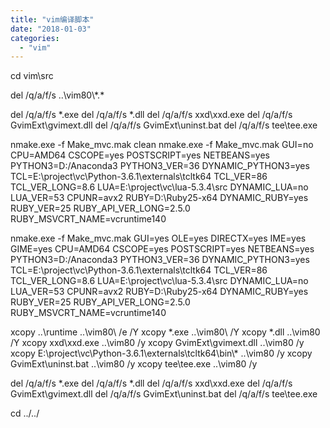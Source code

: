 ```yaml
---
title: "vim编译脚本"
date: "2018-01-03"
categories: 
  - "vim"
---
```


cd vim\\src

del /q/a/f/s ..\\vim80\\\*.\*

del /q/a/f/s \*.exe del /q/a/f/s \*.dll del /q/a/f/s xxd\\xxd.exe del /q/a/f/s GvimExt\\gvimext.dll del /q/a/f/s GvimExt\\uninst.bat del /q/a/f/s tee\\tee.exe

nmake.exe -f Make\_mvc.mak clean nmake.exe -f Make\_mvc.mak GUI=no CPU=AMD64 CSCOPE=yes POSTSCRIPT=yes NETBEANS=yes PYTHON3=D:/Anaconda3 PYTHON3\_VER=36 DYNAMIC\_PYTHON3=yes TCL=E:\\project\\vc\\Python-3.6.1\\externals\\tcltk64 TCL\_VER=86 TCL\_VER\_LONG=8.6 LUA=E:\\project\\vc\\lua-5.3.4\\src DYNAMIC\_LUA=no LUA\_VER=53 CPUNR=avx2 RUBY=D:\\Ruby25-x64 DYNAMIC\_RUBY=yes RUBY\_VER=25 RUBY\_API\_VER\_LONG=2.5.0 RUBY\_MSVCRT\_NAME=vcruntime140

nmake.exe -f Make\_mvc.mak GUI=yes OLE=yes DIRECTX=yes IME=yes GIME=yes CPU=AMD64 CSCOPE=yes POSTSCRIPT=yes NETBEANS=yes PYTHON3=D:/Anaconda3 PYTHON3\_VER=36 DYNAMIC\_PYTHON3=yes TCL=E:\\project\\vc\\Python-3.6.1\\externals\\tcltk64 TCL\_VER=86 TCL\_VER\_LONG=8.6 LUA=E:\\project\\vc\\lua-5.3.4\\src DYNAMIC\_LUA=no LUA\_VER=53 CPUNR=avx2 RUBY=D:\\Ruby25-x64 DYNAMIC\_RUBY=yes RUBY\_VER=25 RUBY\_API\_VER\_LONG=2.5.0 RUBY\_MSVCRT\_NAME=vcruntime140

xcopy ..\\runtime ..\\vim80\\ /e /Y xcopy \*.exe ..\\vim80\\ /Y xcopy \*.dll ..\\vim80 /Y xcopy xxd\\xxd.exe ..\\vim80 /y xcopy GvimExt\\gvimext.dll ..\\vim80 /y xcopy E:\\project\\vc\\Python-3.6.1\\externals\\tcltk64\\bin\\\* ..\\vim80 /y xcopy GvimExt\\uninst.bat ..\\vim80 /y xcopy tee\\tee.exe ..\\vim80 /y

del /q/a/f/s \*.exe del /q/a/f/s \*.dll del /q/a/f/s xxd\\xxd.exe del /q/a/f/s GvimExt\\gvimext.dll del /q/a/f/s GvimExt\\uninst.bat del /q/a/f/s tee\\tee.exe

cd ../../
